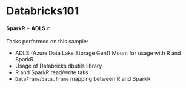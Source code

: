 # Databricks101

#### SparkR + ADLS.r

Tasks performed on this sample:
- ADLS (Azure Data Lake Storage Gen1) Mount for usage with R and SparkR
- Usage of Databricks dbutils library
- R and SparkR read/write taks
- `DataFrame`/`data.frame` mapping between R and SparkR
